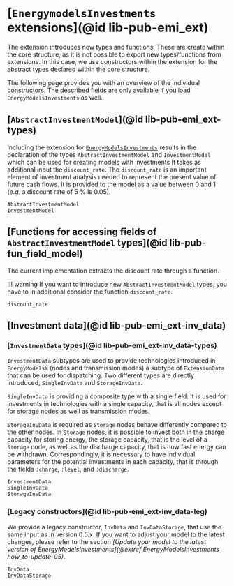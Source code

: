 # [`EnergymodelsInvestments` extensions](@id lib-pub-emi_ext)

The extension introduces new types and functions.
These are create within the core structure, as it is not possible to export new types/functions from extensions.
In this case, we use constructors within the extension for the abstract types declared within the core structure.

The following page provides you with an overview of the individual constructors.
The described fields are only available if you load `EnergyModelsInvestments` as well.

## [`AbstractInvestmentModel`](@id lib-pub-emi_ext-types)

Including the extension for [`EnergyModelsInvestments`](https://energymodelsx.github.io/EnergyModelsInvestments.jl/) results in the declaration of the types `AbstractInvestmentModel` and `InvestmentModel` which can be used for creating models with investments
It takes as additional input the `discount_rate`.
The `discount_rate` is an important element of investment analysis needed to represent the present value of future cash flows.
It is provided to the model as a value between 0 and 1 (*e.g.* a discount rate of 5 % is 0.05).

```@docs
AbstractInvestmentModel
InvestmentModel
```

## [Functions for accessing fields of `AbstractInvestmentModel` types](@id lib-pub-fun_field_model)

The current implementation extracts the discount rate through a function.

!!! warning
    If you want to introduce new `AbstractInvestmentModel` types, you have to in additional consider the function `discount_rate`.

```@docs
discount_rate
```

## [Investment data](@id lib-pub-emi_ext-inv_data)

### [`InvestmentData` types](@id lib-pub-emi_ext-inv_data-types)

`InvestmentData` subtypes are used to provide technologies introduced in `EnergyModelsX` (nodes and transmission modes) a subtype of `ExtensionData` that can be used for dispatching.
Two different types are directly introduced, `SingleInvData` and `StorageInvData`.

`SingleInvData` is providing a composite type with a single field.
It is used for investments in technologies with a single capacity, that is all nodes except for storage nodes as well as transmission modes.

`StorageInvData` is required as `Storage` nodes behave differently compared to the other nodes.
In `Storage` nodes, it is possible to invest both in the charge capacity for storing energy, the storage capacity, that is the level of a `Storage` node, as well as the discharge capacity, that is how fast energy can be withdrawn.
Correspondingly, it is necessary to have individual parameters for the potential investments in each capacity, that is through the fields `:charge`, `:level`, and `:discharge`.

```@docs
InvestmentData
SingleInvData
StorageInvData
```

### [Legacy constructors](@id lib-pub-emi_ext-inv_data-leg)

We provide a legacy constructor, `InvData` and `InvDataStorage`, that use the same input as in version 0.5.x.
If you want to adjust your model to the latest changes, please refer to the section *[Update your model to the latest version of EnergyModelsInvestments](@extref EnergyModelsInvestments how_to-update-05)*.

```@docs
InvData
InvDataStorage
```
